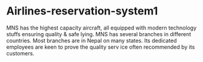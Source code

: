 # Airlines-reservation-system1
MNS has the highest capacity aircraft, all equipped with modern technology stuffs ensuring quality &amp; safe lying. MNS has several branches in different countries. Most branches are in Nepal on many states. Its dedicated employees are keen to prove the quality serv ice often recommended by its customers.
